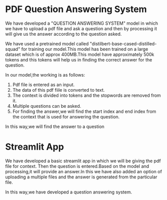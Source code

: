 # PDF Question Answering System

We have developed a "QUESTION ANSWERING SYSTEM" model in which we have to upload a pdf file and ask a question and then by processing it will give us the answer according to the question asked.

We have used a pretrained model called "distilbert-base-cased-distilled-squad" for training our model.This model has been trained on a large dataset which is of approx 400MB.This model have approximately 500k tokens and this tokens will help us in finding the correct answer for the question.

In our model,the working is as follows:
1. Pdf file is entered as an input.
2. The data of this pdf fiile is converted to text.
3. The context is divided into tokens and the stopwords are removed from it.
4. Multiple questions can be asked.
5. For finding the answer,we will find the start index and end index from the context that is used for answering the question.

In this way,we will find the answer to a question

# Streamlit App

We have developed a basic streamlit app in which we will be giving the pdf file for context.
Then the question is entered.Based on the model and processing,it will provide an answer.In this we have also added an option of uploading a multiple files and the answer is generated from the particular file.

In this way,we have developed a question answering system.
